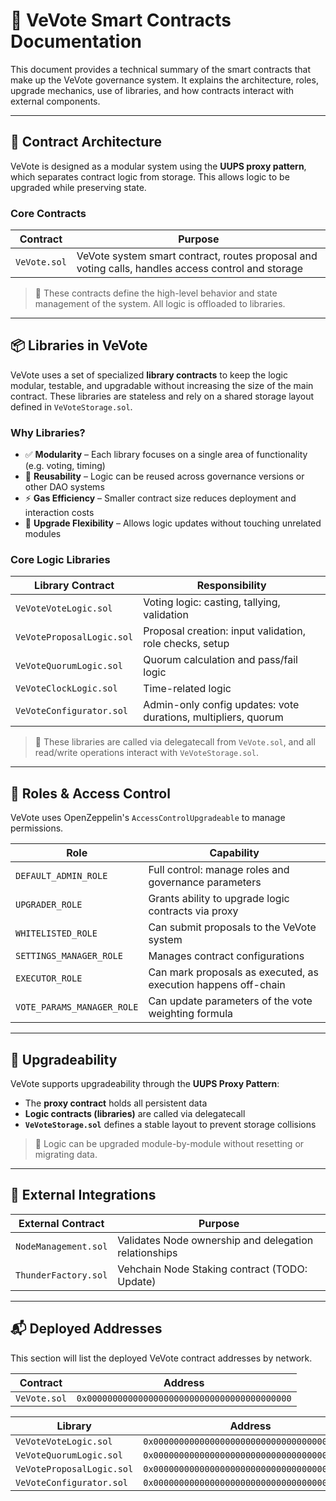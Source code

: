 # 📄 VeVote Smart Contracts Documentation

This document provides a technical summary of the smart contracts that make up the VeVote governance system. It explains the architecture, roles, upgrade mechanics, use of libraries, and how contracts interact with external components.

---

## 🧩 Contract Architecture

VeVote is designed as a modular system using the **UUPS proxy pattern**, which separates contract logic from storage. This allows logic to be upgraded while preserving state.

### Core Contracts

| Contract     | Purpose                                                                                            |
| ------------ | -------------------------------------------------------------------------------------------------- |
| `VeVote.sol` | VeVote system smart contract, routes proposal and voting calls, handles access control and storage |

> 🧠 These contracts define the high-level behavior and state management of the system. All logic is offloaded to libraries.

---

## 📦 Libraries in VeVote

VeVote uses a set of specialized **library contracts** to keep the logic modular, testable, and upgradable without increasing the size of the main contract. These libraries are stateless and rely on a shared storage layout defined in `VeVoteStorage.sol`.

### Why Libraries?

- ✅ **Modularity** – Each library focuses on a single area of functionality (e.g. voting, timing)
- 🔁 **Reusability** – Logic can be reused across governance versions or other DAO systems
- ⚡ **Gas Efficiency** – Smaller contract size reduces deployment and interaction costs
- 🧱 **Upgrade Flexibility** – Allows logic updates without touching unrelated modules

### Core Logic Libraries

| Library Contract          | Responsibility                                                 |
| ------------------------- | -------------------------------------------------------------- |
| `VeVoteVoteLogic.sol`     | Voting logic: casting, tallying, validation                    |
| `VeVoteProposalLogic.sol` | Proposal creation: input validation, role checks, setup        |
| `VeVoteQuorumLogic.sol`   | Quorum calculation and pass/fail logic                         |
| `VeVoteClockLogic.sol`    | Time-related logic                                             |
| `VeVoteConfigurator.sol`  | Admin-only config updates: vote durations, multipliers, quorum |

> 📌 These libraries are called via delegatecall from `VeVote.sol`, and all read/write operations interact with `VeVoteStorage.sol`.

---

## 👤 Roles & Access Control

VeVote uses OpenZeppelin's `AccessControlUpgradeable` to manage permissions.

| Role                       | Capability                                                     |
| -------------------------- | -------------------------------------------------------------- |
| `DEFAULT_ADMIN_ROLE`       | Full control: manage roles and governance parameters           |
| `UPGRADER_ROLE`            | Grants ability to upgrade logic contracts via proxy            |
| `WHITELISTED_ROLE`         | Can submit proposals to the VeVote system                      |
| `SETTINGS_MANAGER_ROLE`    | Manages contract configurations                                |
| `EXECUTOR_ROLE`            | Can mark proposals as executed, as execution happens off-chain |
| `VOTE_PARAMS_MANAGER_ROLE` | Can update parameters of the vote weighting formula            |

---

## 🔐 Upgradeability

VeVote supports upgradeability through the **UUPS Proxy Pattern**:

- The **proxy contract** holds all persistent data
- **Logic contracts (libraries)** are called via delegatecall
- **`VeVoteStorage.sol`** defines a stable layout to prevent storage collisions

> 🔄 Logic can be upgraded module-by-module without resetting or migrating data.

---

## 🔗 External Integrations

| External Contract    | Purpose                                               |
| -------------------- | ----------------------------------------------------- |
| `NodeManagement.sol` | Validates Node ownership and delegation relationships |
| `ThunderFactory.sol` | Vehchain Node Staking contract (TODO: Update)         |

---

## 📬 Deployed Addresses

This section will list the deployed VeVote contract addresses by network.

| Contract     | Address                                      |
| ------------ | -------------------------------------------- |
| `VeVote.sol` | `0x0000000000000000000000000000000000000000` |

| Library                   | Address                                      |
| ------------------------- | -------------------------------------------- |
| `VeVoteVoteLogic.sol`     | `0x0000000000000000000000000000000000000000` |
| `VeVoteQuorumLogic.sol`   | `0x0000000000000000000000000000000000000000` |
| `VeVoteProposalLogic.sol` | `0x0000000000000000000000000000000000000000` |
| `VeVoteConfigurator.sol`  | `0x0000000000000000000000000000000000000000` |
